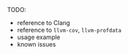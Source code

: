 TODO:
* reference to Clang
* reference to `llvm-cov`, `llvm-profdata`
* usage example
* known issues